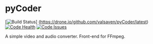 # pyCoder
[![Build Status](https://drone.io/github.com/valsaven/pyCoder/status.png)]
(https://drone.io/github.com/valsaven/pyCoder/latest)
[![Code Health](https://landscape.io/github/valsaven/pyCoder/master/landscape.svg?style=flat)](https://landscape.io/github/valsaven/pyCoder/master)
[![Code Issues](https://www.quantifiedcode.com/api/v1/project/c8d1fb4b8ae6410ebe50185a84109e76/badge.svg)](https://www.quantifiedcode.com/app/project/c8d1fb4b8ae6410ebe50185a84109e76)

A simple video and audio converter. Front-end for FFmpeg.
